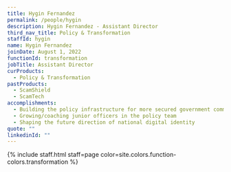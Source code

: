 ```yaml
---
title: Hygin Fernandez
permalink: /people/hygin
description: Hygin Fernandez - Assistant Director
third_nav_title: Policy & Transformation
staffId: hygin
name: Hygin Fernandez
joinDate: August 1, 2022
functionId: transformation
jobTitle: Assistant Director
curProducts:
  - Policy & Transformation
pastProducts:
  - ScamShield
  - ScamTech
accomplishments:
  - Building the policy infrastructure for more secured government communications
  - Growing/coaching junior officers in the policy team
  - Shaping the future direction of national digital identity
quote: ""
linkedinId: ""
---
```


{% include staff.html staff=page color=site.colors.function-colors.transformation %}

